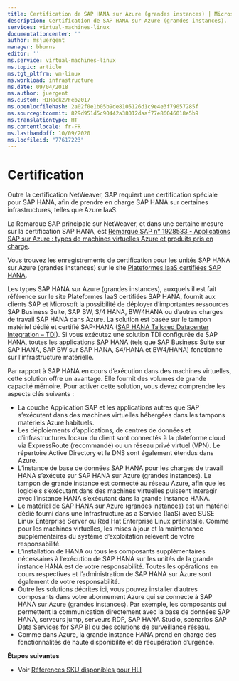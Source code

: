 ```yaml
---
title: Certification de SAP HANA sur Azure (grandes instances) | Microsoft Docs
description: Certification de SAP HANA sur Azure (grandes instances).
services: virtual-machines-linux
documentationcenter: ''
author: msjuergent
manager: bburns
editor: ''
ms.service: virtual-machines-linux
ms.topic: article
ms.tgt_pltfrm: vm-linux
ms.workload: infrastructure
ms.date: 09/04/2018
ms.author: juergent
ms.custom: H1Hack27Feb2017
ms.openlocfilehash: 2a02f0e1b05b9de8105126d1c9e4e3f79057285f
ms.sourcegitcommit: 829d951d5c90442a38012daaf77e86046018e5b9
ms.translationtype: HT
ms.contentlocale: fr-FR
ms.lasthandoff: 10/09/2020
ms.locfileid: "77617223"
---
```

# <a name="certification"></a>Certification

Outre la certification NetWeaver, SAP requiert une certification spéciale pour SAP HANA, afin de prendre en charge SAP HANA sur certaines infrastructures, telles que Azure IaaS.

La Remarque SAP principale sur NetWeaver, et dans une certaine mesure sur la certification SAP HANA, est [Remarque SAP n° 1928533 - Applications SAP sur Azure : types de machines virtuelles Azure et produits pris en charge](https://launchpad.support.sap.com/#/notes/1928533).

Vous trouvez les enregistrements de certification pour les unités SAP HANA sur Azure (grandes instances) sur le site [Plateformes IaaS certifiées SAP HANA](https://www.sap.com/dmc/exp/2014-09-02-hana-hardware/enEN/iaas.html#categories=Microsoft%20Azure). 

Les types SAP HANA sur Azure (grandes instances), auxquels il est fait référence sur le site Plateformes IaaS certifiées SAP HANA, fournit aux clients SAP et Microsoft la possibilité de déployer d’importantes ressources SAP Business Suite, SAP BW, S/4 HANA, BW/4HANA ou d’autres charges de travail SAP HANA dans Azure. La solution est basée sur le tampon matériel dédié et certifié SAP-HANA ([SAP HANA Tailored Datacenter Integration – TDI](https://scn.sap.com/docs/DOC-63140)). Si vous exécutez une solution TDI configurée de SAP HANA, toutes les applications SAP HANA (tels que SAP Business Suite sur SAP HANA, SAP BW sur SAP HANA, S4/HANA et BW4/HANA) fonctionne sur l’infrastructure matérielle.

Par rapport à SAP HANA en cours d’exécution dans des machines virtuelles, cette solution offre un avantage. Elle fournit des volumes de grande capacité mémoire. Pour activer cette solution, vous devez comprendre les aspects clés suivants :

- La couche Application SAP et les applications autres que SAP s’exécutent dans des machines virtuelles hébergées dans les tampons matériels Azure habituels.
- Les déploiements d’applications, de centres de données et d’infrastructures locaux du client sont connectés à la plateforme cloud via ExpressRoute (recommandé) ou un réseau privé virtuel (VPN). Le répertoire Active Directory et le DNS sont également étendus dans Azure.
- L’instance de base de données SAP HANA pour les charges de travail HANA s’exécute sur SAP HANA sur Azure (grandes instances). Le tampon de grande instance est connecté au réseau Azure, afin que les logiciels s’exécutant dans des machines virtuelles puissent interagir avec l’instance HANA s’exécutant dans la grande instance HANA.
- Le matériel de SAP HANA sur Azure (grandes instances) est un matériel dédié fourni dans une Infrastructure as a Service (IaaS) avec SUSE Linux Enterprise Server ou Red Hat Enterprise Linux préinstallé. Comme pour les machines virtuelles, les mises à jour et la maintenance supplémentaires du système d’exploitation relèvent de votre responsabilité.
- L’installation de HANA ou tous les composants supplémentaires nécessaires à l’exécution de SAP HANA sur les unités de la grande instance HANA est de votre responsabilité. Toutes les opérations en cours respectives et l’administration de SAP HANA sur Azure sont également de votre responsabilité.
- Outre les solutions décrites ici, vous pouvez installer d’autres composants dans votre abonnement Azure qui se connecte à SAP HANA sur Azure (grandes instances). Par exemple, les composants qui permettent la communication directement avec la base de données SAP HANA, serveurs jump, serveurs RDP, SAP HANA Studio, scénarios SAP Data Services for SAP BI ou des solutions de surveillance réseau.
- Comme dans Azure, la grande instance HANA prend en charge des fonctionnalités de haute disponibilité et de récupération d’urgence.

**Étapes suivantes**
- Voir [Références SKU disponibles pour HLI](hana-available-skus.md) 